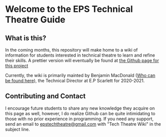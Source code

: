 # Welcome to the EPS Technical Theatre Guide

## What is this?
In the coming months, this repository will make home to a wiki of information for students interested in technical theatre to learn and refine their skills. A prettier version will eventually be found at [the Github page for this project](https://epstechtheatre.github.io/)

Currently, the wiki is primarily mainted by Benjamin MacDonald ([Who can be found here](https://github.com/Quantum158/)), the Technical Director at E.P Scarlett for 2020-2021.

## Contributing and Contact
I encourage future students to share any new knowledge they acquire on this page as well, however, I do realize Github can be quite intimidating to those with no prior experience in programming. If you need any support, send an email to [epstechtheatre@gmail.com](mailto:epstechtheatre@gmail.com) with "Tech Theatre Wiki" in the subject line.
